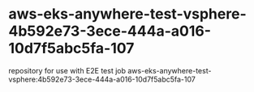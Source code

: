 # aws-eks-anywhere-test-vsphere-4b592e73-3ece-444a-a016-10d7f5abc5fa-107
repository for use with E2E test job aws-eks-anywhere-test-vsphere:4b592e73-3ece-444a-a016-10d7f5abc5fa-107
